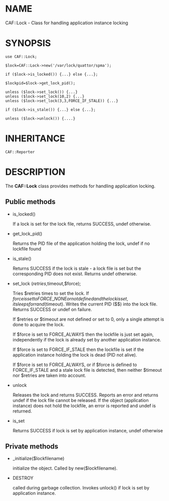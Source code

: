 # NAME

CAF::Lock - Class for handling application instance locking

# SYNOPSIS

    use CAF::Lock;

    $lock=CAF::Lock->new('/var/lock/quattor/spma');

    if ($lock->is_locked()) {...} else {...};

    $lockpid=$lock->get_lock_pid();

    unless ($lock->set_lock()) {...}
    unless ($lock->set_lock(10,2) {...}
    unless ($lock->set_lock(3,3,FORCE_IF_STALE)) {...}

    if ($lock->is_stale()) {...} else {...};

    unless ($lock->unlock()) {....}

# INHERITANCE

    CAF::Reporter

# DESCRIPTION

The **CAF::Lock** class provides methods for handling application locking.



## Public methods

- is\_locked()

    If a lock is set for the lock file, returns SUCCESS, undef otherwise.

- get\_lock\_pid()

    Returns the PID file of the application holding the lock, undef if no
    lockfile found

- is\_stale()

    Returns SUCCESS if the lock is stale - a lock file is set but the
    corresponding PID does not exist. Returns undef otherwise.

- set\_lock ($retries,$timeout,$force);

    Tries $retries times to set the lock. If $force is set to FORCE\_NONE
    or not defined and the lock is set, it sleeps for
    rand($timeout). Writes the current PID ($$) into the lock
    file. Returns SUCCESS or undef on failure.

    If $retries or $timeout are not defined or set to 0, only a single
    attempt is done to acquire the lock.

    If $force is set to FORCE\_ALWAYS then the lockfile is just set
    again, independently if the lock is already set by another application
    instance.

    If $force is set to FORCE\_IF\_STALE then the lockfile is set if the
    application instance holding the lock is dead (PID not alive).

    If $force is set to FORCE\_ALWAYS, or if $force is defined to
    FORCE\_IF\_STALE and a stale lock file is detected, then neither
    $timeout nor $retries are taken into account.

- unlock

    Releases the lock and returns SUCCESS. Reports an error and returns
    undef if the lock file cannot be released. If the object (application
    instance) does not hold the lockfile, an error is reported and undef
    is returned.

- is\_set

    Returns SUCCESS if lock is set by application instance, undef otherwise

## Private methods

- \_initialize($lockfilename)

    initialize the object. Called by new($lockfilename).

- DESTROY

    called during garbage collection. Invokes unlock() if lock is set by
    application instance.
